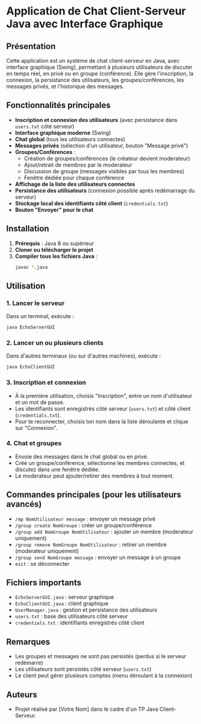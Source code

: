# Application de Chat Client-Serveur Java avec Interface Graphique

## Présentation

Cette application est un système de chat client-serveur en Java, avec interface graphique (Swing), permettant à plusieurs utilisateurs de discuter en temps réel, en privé ou en groupe (conférence). Elle gère l'inscription, la connexion, la persistance des utilisateurs, les groupes/conférences, les messages privés, et l'historique des messages.

## Fonctionnalités principales

- **Inscription et connexion des utilisateurs** (avec persistance dans `users.txt` côté serveur)
- **Interface graphique moderne** (Swing)
- **Chat global** (tous les utilisateurs connectes)
- **Messages privés** (sélection d'un utilisateur, bouton "Message privé")
- **Groupes/Conférences** :
  - Création de groupes/conférences (le créateur devient moderateur)
  - Ajout/retrait de membres par le moderateur
  - Discussion de groupe (messages visibles par tous les membres)
  - Fenêtre dédiée pour chaque conférence
- **Affichage de la liste des utilisateurs connectes**
- **Persistance des utilisateurs** (connexion possible après redémarrage du serveur)
- **Stockage local des identifiants côté client** (`credentials.txt`)
- **Bouton "Envoyer" pour le chat**

## Installation

1. **Prérequis** : Java 8 ou supérieur
2. **Cloner ou télécharger le projet**
3. **Compiler tous les fichiers Java** :
   ```sh
   javac *.java
   ```

## Utilisation

### 1. Lancer le serveur
Dans un terminal, exécute :
```sh
java EchoServerGUI
```

### 2. Lancer un ou plusieurs clients
Dans d'autres terminaux (ou sur d'autres machines), exécute :
```sh
java EchoClientGUI
```

### 3. Inscription et connexion
- À la première utilisation, choisis "Inscription", entre un nom d'utilisateur et un mot de passe.
- Les identifiants sont enregistrés côté serveur (`users.txt`) et côté client (`credentials.txt`).
- Pour te reconnecter, choisis ton nom dans la liste déroulante et clique sur "Connexion".

### 4. Chat et groupes
- Envoie des messages dans le chat global ou en privé.
- Crée un groupe/conférence, sélectionne les membres connectes, et discutez dans une fenêtre dédiée.
- Le moderateur peut ajouter/retirer des membres à tout moment.

## Commandes principales (pour les utilisateurs avancés)
- `/mp NomUtilisateur message` : envoyer un message privé
- `/group create NomGroupe` : créer un groupe/conférence
- `/group add NomGroupe NomUtilisateur` : ajouter un membre (moderateur uniquement)
- `/group remove NomGroupe NomUtilisateur` : retirer un membre (moderateur uniquement)
- `/group send NomGroupe message` : envoyer un message à un groupe
- `exit` : se déconnecter

## Fichiers importants
- `EchoServerGUI.java` : serveur graphique
- `EchoClientGUI.java` : client graphique
- `UserManager.java` : gestion et persistance des utilisateurs
- `users.txt` : base des utilisateurs côté serveur
- `credentials.txt` : identifiants enregistrés côté client

## Remarques
- Les groupes et messages ne sont pas persistés (perdus si le serveur redémarre)
- Les utilisateurs sont persistés côté serveur (`users.txt`)
- Le client peut gérer plusieurs comptes (menu déroulant à la connexion)

## Auteurs
- Projet réalisé par [Votre Nom] dans le cadre d'un TP Java Client-Serveur. 